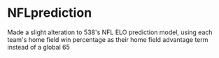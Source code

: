 # NFLprediction
Made a slight alteration to 538's NFL ELO prediction model, using each team's home field win percentage as their home field advantage term instead of a global 65
